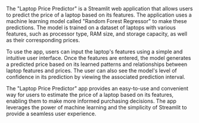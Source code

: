 The "Laptop Price Predictor" is a Streamlit web application that allows users to predict the price of a laptop based on its features. The application uses a machine learning model called "Random Forest Regressor" to make these predictions. The model is trained on a dataset of laptops with various features, such as processor type, RAM size, and storage capacity, as well as their corresponding prices.

To use the app, users can input the laptop's features using a simple and intuitive user interface. Once the features are entered, the model generates a predicted price based on its learned patterns and relationships between laptop features and prices. The user can also see the model's level of confidence in its prediction by viewing the associated prediction interval.

The "Laptop Price Predictor" app provides an easy-to-use and convenient way for users to estimate the price of a laptop based on its features, enabling them to make more informed purchasing decisions. The app leverages the power of machine learning and the simplicity of Streamlit to provide a seamless user experience.
